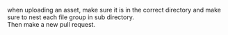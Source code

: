 when uploading an asset, make sure it is in the correct directory and make sure to nest each file group in sub directory. <br />
Then make a new pull request.
